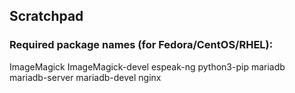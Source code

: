 ## Scratchpad

### Required package names (for Fedora/CentOS/RHEL):
ImageMagick ImageMagick-devel espeak-ng python3-pip mariadb mariadb-server mariadb-devel nginx


